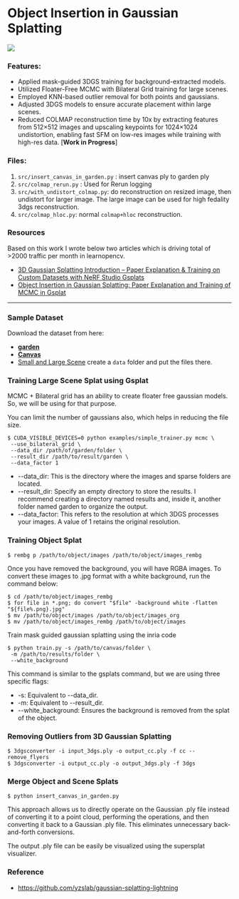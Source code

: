 # Object Insertion in Gaussian Splatting

<img src="media/garden_canvas_dslr_360_clip1.gif">

### Features:

- Applied mask-guided 3DGS training for background-extracted models.
- Utilized Floater-Free MCMC with Bilateral Grid training for large scenes.
- Employed KNN-based outlier removal for both points and gaussians.
- Adjusted 3DGS models to ensure accurate placement within large scenes.
- Reduced COLMAP reconstruction time by 10x by extracting features from 512×512 images and upscaling keypoints for 1024×1024 undistortion, enabling fast SFM on low-res images while training with high-res data. [**Work in Progress**]




### Files:

1. `src/insert_canvas_in_garden.py` : insert canvas ply to garden ply
2. `src/colmap_rerun.py` : Used for Rerun logging 
3. `src/with_undistort_colmap.py`: do reconstruction on resized image, then undistort for larger image. The large image can be used for high fedality 3dgs reconstruction.
4. `src/colmap_hloc.py`: normal `colmap+hloc` reconstruction. 

### Resources
Based on this work I wrote below two articles which is driving total of >2000 traffic per month in learnopencv.
- [3D Gaussian Splatting Introduction – Paper Explanation & Training on Custom Datasets with NeRF Studio Gsplats](https://learnopencv.com/3d-gaussian-splatting/)
- [Object Insertion in Gaussian Splatting: Paper Explanation and Training of MCMC in Gsplat](https://learnopencv.com/object-insertion-in-gaussian-splatting/)

---


### Sample Dataset
Download the dataset from here:
- [**garden**](http://storage.googleapis.com/gresearch/refraw360/360_v2.zip)
- [**Canvas**](https://www.dropbox.com/scl/fi/2k5xfxpani744dzbxco5h/obj_insert_canvas_data_blog.zip?rlkey=pxwui6w4h7s8ql3eqpxzq51ls&st=8fl2f5f1&dl=1)
- [Small and Large Scene](https://drive.google.com/file/d/1WmfLF4rpmGeiuWsr4nZ3NoDyBfSUCzmL/view?usp=sharing) create a `data` folder and put the files there.



### Training Large Scene Splat using Gsplat

MCMC + Bilateral grid has an ability to create floater free gaussian models.
So, we will be using for that purpose.

You can limit the number of gaussians also, which helps in reducing the file size.

```
$ CUDA_VISIBLE_DEVICES=0 python examples/simple_trainer.py mcmc \
 --use_bilateral_grid \
 --data_dir /path/of/garden/folder \
 --result_dir /path/to/result/garden \
 --data_factor 1
```


- --data_dir: This is the directory where the images and sparse folders are located.
- --result_dir: Specify an empty directory to store the results. I recommend creating a directory named results and, inside it, another folder named garden to organize the output.
- --data_factor: This refers to the resolution at which 3DGS processes your images. A value of 1 retains the original resolution.



### Training Object Splat

```
$ rembg p /path/to/object/images /path/to/object/images_rembg
```


Once you have removed the background, you will have RGBA images. To convert these images to .jpg format with a white background, run the command below:


```
$ cd /path/to/object/images_rembg
$ for file in *.png; do convert "$file" -background white -flatten "${file%.png}.jpg"
$ mv /path/to/object/images /path/to/object/images_org
$ mv /path/to/object/images_rembg /path/to/object/images
```


Train mask guided gaussian splatting using the inria code

```
$ python train.py -s /path/to/canvas/folder \
 -m /path/to/results/folder \
 --white_background
```


This command is similar to the gsplats command, but we are using three specific flags:

- -s: Equivalent to --data_dir.
- -m: Equivalent to --result_dir.
- --white_background: Ensures the background is removed from the splat of the object.

### Removing Outliers from 3D Gaussian Splatting

```
$ 3dgsconverter -i input_3dgs.ply -o output_cc.ply -f cc --remove_flyers
$ 3dgsconverter -i output_cc.ply -o output_3dgs.ply -f 3dgs
```


### Merge Object and Scene Splats


```
$ python insert_canvas_in_garden.py
```

This approach allows us to directly operate on the Gaussian .ply file instead of converting it to a point cloud, performing the operations, and then converting it back to a Gaussian .ply file. This eliminates unnecessary back-and-forth conversions.

The output .ply file can be easily be visualized using the supersplat visualizer.

### Reference
- https://github.com/yzslab/gaussian-splatting-lightning
